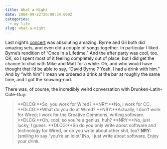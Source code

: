 ```yaml
---
title: What a Night
date: 2004-09-22T20:09:34.000Z
categories:
  - my life
slug: what-a-night
---
```

Last night’s [concert][1]  was absoluting amazing. Byrne and Gil both did amazing sets, and even did a couple of songs together. In particular I liked Byrne’s rendition of “Once In a Lifetime.” And the after party was cool, too. OK, so I spent most of it feeling completely out of place, but I did get the chance to chat with Mike and Matt for a while. Oh, and who would have thought that I’d be able to say, “[David Byrne][2] ? Yeah, I had a drink with him.” And by “with him” I mean we ordered a drink at the bar at roughly the same time, and I got the knowing-nod.

There was, of course, the incredibly weird conversation with Drunken-Latin-Cute-Guy:

> **DLCG:**So, you work for Wired? **NRY:**No, I work for CC. **DLCG:**What do you do at Wired? **NRY:**Actually, I don’t work for Wired; I work for the Creative Commons, writing software. **DLCG:**Oh, cool; so you’re a genius, huh? **NRY:**No, just lucky, I guess. **DLCG:**So do you only write about software and technology for Wired, or do you write about other shit, too? **NRY:**[smiling to say “you’re an idiot”]No, I just write about software. Enjoy your drink.

 [1]: http://creativecommons.org/weblog/entry/4370
 [2]: http://www.davidbyrne.com/
